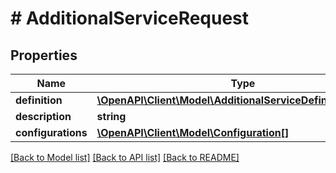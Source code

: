 # # AdditionalServiceRequest

## Properties

Name | Type | Description | Notes
------------ | ------------- | ------------- | -------------
**definition** | [**\OpenAPI\Client\Model\AdditionalServiceDefinitionRequest**](AdditionalServiceDefinitionRequest.md) |  | 
**description** | **string** |  | 
**configurations** | [**\OpenAPI\Client\Model\Configuration[]**](Configuration.md) |  | 

[[Back to Model list]](../../README.md#documentation-for-models) [[Back to API list]](../../README.md#documentation-for-api-endpoints) [[Back to README]](../../README.md)



